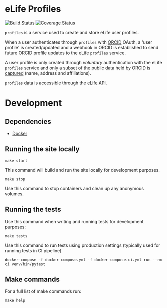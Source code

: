 eLife Profiles
==============

[![Build Status](https://ci--alfred.elifesciences.org/buildStatus/icon?job=test-profiles)](https://ci--alfred.elifesciences.org/job/test-profiles/) [![Coverage Status](https://coveralls.io/repos/github/elifesciences/profiles/badge.svg?branch=develop)](https://coveralls.io/github/elifesciences/profiles?branch=develop)

`profiles` is a service used to create and store eLife user profiles.

When a user authenticates through `profiles` with [ORCID](https://orcid.org/) OAuth, a 'user profile' is created/updated 
and a webhook in ORCID is established to send future ORCID profile updates to the eLife `profiles` service.

A user profile is only created through *voluntary* authentication with the eLife `profiles` service and only a subset of
the public data held by ORCID [is captured](./profiles/models.py) (name, address and affiliations).

`profiles` data is accessible through the [eLife API](https://api.elifesciences.org/documentation/#profiles).

Development
===========

Dependencies
------------

* [Docker](https://www.docker.com/)

Running the site locally
------------------------

```
make start
```
This command will build and run the site locally for development purposes.

```
make stop
```
Use this command to stop containers and clean up any anonymous volumes.

Running the tests
-----------------
Use this command when writing and running tests for development purposes:
```
make tests
```

Use this command to run tests using production settings (typically used for running tests in CI pipeline)
```
docker-compose -f docker-compose.yml -f docker-compose.ci.yml run --rm ci venv/bin/pytest
```

Make commands
-------------
For a full list of make commands run:
```
make help
```
